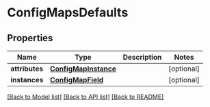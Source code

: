 # ConfigMapsDefaults

## Properties
Name | Type | Description | Notes
------------ | ------------- | ------------- | -------------
**attributes** | [**ConfigMapInstance**](ConfigMapInstance.md) |  | [optional] 
**instances** | [**ConfigMapField**](ConfigMapField.md) |  | [optional] 

[[Back to Model list]](../README.md#documentation-for-models) [[Back to API list]](../README.md#documentation-for-api-endpoints) [[Back to README]](../README.md)

